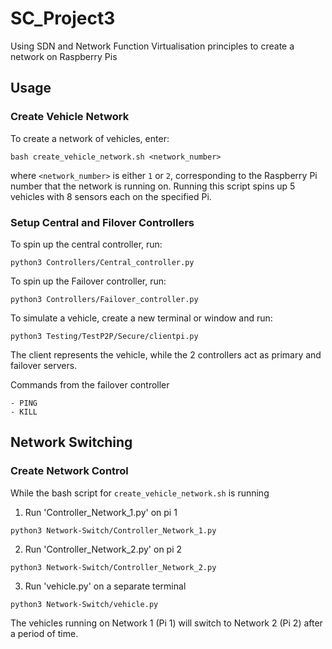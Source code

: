 # SC_Project3
Using SDN and Network Function Virtualisation principles to create a network on Raspberry Pis

## Usage
### Create Vehicle Network
To create a network of vehicles, enter:
```
bash create_vehicle_network.sh <network_number>
```
where `<network_number>` is either `1` or `2`, corresponding to the Raspberry Pi number that the network is running on. Running this script spins up 5 vehicles with 8 sensors each on the specified Pi.

### Setup Central and Filover Controllers
To spin up the central controller, run:
```
python3 Controllers/Central_controller.py
```
To spin up the Failover controller, run:
```
python3 Controllers/Failover_controller.py
```
To simulate a vehicle, create a new terminal or window and run:
```
python3 Testing/TestP2P/Secure/clientpi.py
```

The client represents the vehicle, while the 2 controllers act as primary and failover servers.

Commands from the failover controller
```
- PING
- KILL
```

## Network Switching
### Create Network Control
While the bash script for `create_vehicle_network.sh` is running

1. Run 'Controller_Network_1.py' on pi 1
```
python3 Network-Switch/Controller_Network_1.py
```
2. Run 'Controller_Network_2.py' on pi 2
```
python3 Network-Switch/Controller_Network_2.py
```
3. Run 'vehicle.py' on a separate terminal
```
python3 Network-Switch/vehicle.py
```

The vehicles running on Network 1 (Pi 1) will switch to Network 2 (Pi 2) after a period of time.